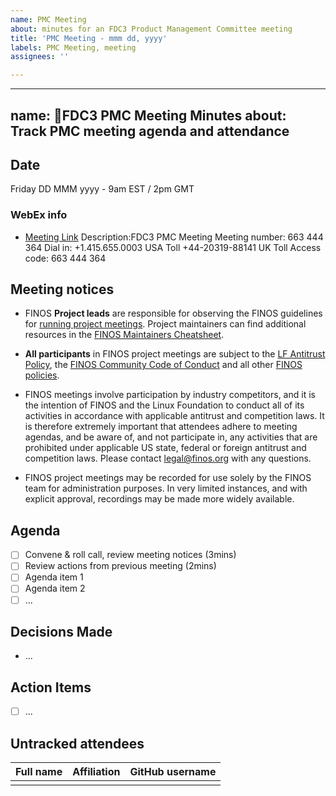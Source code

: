 ```yaml
---
name: PMC Meeting
about: minutes for an FDC3 Product Management Committee meeting
title: 'PMC Meeting - mmm dd, yyyy'
labels: PMC Meeting, meeting
assignees: ''

---
```


---
name: 🤝FDC3 PMC Meeting Minutes
about: Track PMC meeting agenda and attendance
---

## Date
Friday DD MMM yyyy - 9am EST / 2pm GMT

### WebEx info
- [Meeting Link](https://finos.webex.com/finos/j.php?MTID=mb24e0868b724abcfa92221ca14207e14)
Description:FDC3 PMC Meeting
Meeting number: 663 444 364
Dial in:
+1.415.655.0003 USA Toll
+44-20319-88141 UK Toll
Access code: 663 444 364

## Meeting notices
- FINOS **Project leads** are responsible for observing the FINOS guidelines for [running project meetings](https://github.com/finos/community/blob/master/governance/Meeting-Procedures.md#run-the-meeting). Project maintainers can find additional resources in the [FINOS Maintainers Cheatsheet](https://odp.finos.org/docs/finos-maintainers-cheatsheet/).

- **All participants** in FINOS project meetings are subject to the [LF Antitrust Policy](https://www.linuxfoundation.org/antitrust-policy/), the [FINOS Community Code of Conduct](https://github.com/finos/community/blob/master/governance/Code-of-Conduct.md) and all other [FINOS policies](https://github.com/finos/community/tree/master/governance#policies).

- FINOS meetings involve participation by industry competitors, and it is the intention of FINOS and the Linux Foundation to conduct all of its activities in accordance with applicable antitrust and competition laws. It is therefore extremely important that attendees adhere to meeting agendas, and be aware of, and not participate in, any activities that are prohibited under applicable US state, federal or foreign antitrust and competition laws. Please contact legal@finos.org with any questions.

- FINOS project meetings may be recorded for use solely by the FINOS team for administration purposes. In very limited instances, and with explicit approval, recordings may be made more widely available.

## Agenda
- [ ] Convene & roll call, review meeting notices (3mins)
- [ ] Review actions from previous meeting (2mins)
- [ ] Agenda item 1
- [ ] Agenda item 2
- [ ] ...

## Decisions Made
- ...


## Action Items
- [ ] ...

## Untracked attendees

| Full name | Affiliation | GitHub username |
|-----------|-------------|-----------------|
|           |             |                 |
